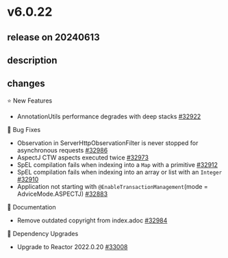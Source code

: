 # v6.0.22

## release on 20240613

## description

## changes

⭐ New Features

* AnnotationUtils performance degrades with deep stacks <a href="https://github.com/spring-projects/spring-framework/issues/32922" data-hovercard-type="issue" data-hovercard-url="/spring-projects/spring-framework/issues/32922/hovercard">#32922</a>

🐞 Bug Fixes

* Observation in ServerHttpObservationFilter is never stopped for asynchronous requests <a href="https://github.com/spring-projects/spring-framework/issues/32986" data-hovercard-type="issue" data-hovercard-url="/spring-projects/spring-framework/issues/32986/hovercard">#32986</a>
* AspectJ CTW aspects executed twice <a href="https://github.com/spring-projects/spring-framework/issues/32973" data-hovercard-type="issue" data-hovercard-url="/spring-projects/spring-framework/issues/32973/hovercard">#32973</a>
* SpEL compilation fails when indexing into a <code>Map</code> with a primitive <a href="https://github.com/spring-projects/spring-framework/issues/32912" data-hovercard-type="issue" data-hovercard-url="/spring-projects/spring-framework/issues/32912/hovercard">#32912</a>
* SpEL compilation fails when indexing into an array or list with an <code>Integer</code> <a href="https://github.com/spring-projects/spring-framework/issues/32910" data-hovercard-type="issue" data-hovercard-url="/spring-projects/spring-framework/issues/32910/hovercard">#32910</a>
* Application not starting with <code>@EnableTransactionManagement</code>(mode = AdviceMode.ASPECTJ) <a href="https://github.com/spring-projects/spring-framework/issues/32883" data-hovercard-type="issue" data-hovercard-url="/spring-projects/spring-framework/issues/32883/hovercard">#32883</a>

📔 Documentation

* Remove outdated copyright from index.adoc <a href="https://github.com/spring-projects/spring-framework/issues/32984" data-hovercard-type="issue" data-hovercard-url="/spring-projects/spring-framework/issues/32984/hovercard">#32984</a>

🔨 Dependency Upgrades

* Upgrade to Reactor 2022.0.20 <a href="https://github.com/spring-projects/spring-framework/issues/33008" data-hovercard-type="issue" data-hovercard-url="/spring-projects/spring-framework/issues/33008/hovercard">#33008</a>

